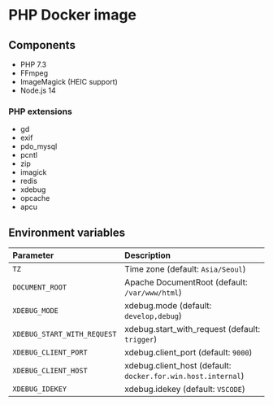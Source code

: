 # PHP Docker image

## Components

- PHP 7.3
- FFmpeg
- ImageMagick (HEIC support)
- Node.js 14

### PHP extensions

- gd
- exif
- pdo_mysql
- pcntl
- zip
- imagick
- redis
- xdebug
- opcache
- apcu

## Environment variables

| Parameter                   | Description                                                  |
| :-------------------------- | :----------------------------------------------------------- |
| `TZ`                        | Time zone (default: `Asia/Seoul`)                            |
| `DOCUMENT_ROOT`             | Apache DocumentRoot (default: `/var/www/html`)               |
| `XDEBUG_MODE`               | xdebug.mode (default: `develop,debug`)                       |
| `XDEBUG_START_WITH_REQUEST` | xdebug.start_with_request (default: `trigger`)               |
| `XDEBUG_CLIENT_PORT`        | xdebug.client_port (default: `9000`)                         |
| `XDEBUG_CLIENT_HOST`        | xdebug.client_host (default: `docker.for.win.host.internal`) |
| `XDEBUG_IDEKEY`             | xdebug.idekey (default: `VSCODE`)                            |
